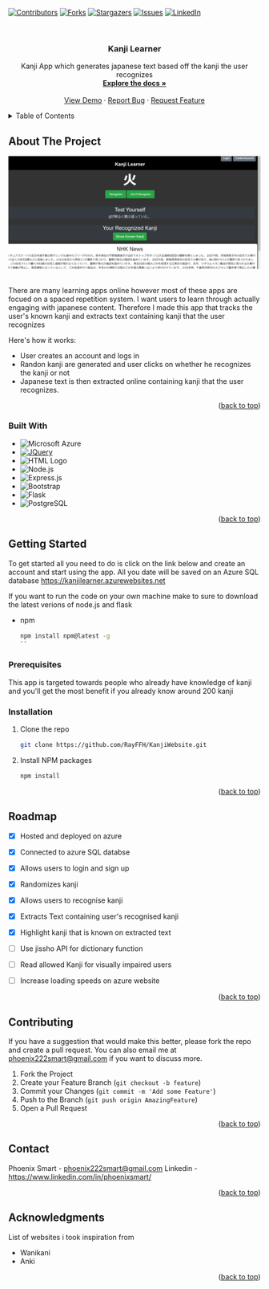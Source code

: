 <!-- Improved compatibility of back to top link: See: https://github.com/othneildrew/Best-README-Template/pull/73 -->
<a name="readme-top"></a>
<!--
*** Thanks for checking out the Best-README-Template. If you have a suggestion
*** that would make this better, please fork the repo and create a pull request
*** or simply open an issue with the tag "enhancement".
*** Don't forget to give the project a star!
*** Thanks again! Now go create something AMAZING! :D
-->



<!-- PROJECT SHIELDS -->
<!--
*** I'm using markdown "reference style" links for readability.
*** Reference links are enclosed in brackets [ ] instead of parentheses ( ).
*** See the bottom of this document for the declaration of the reference variables
*** for contributors-url, forks-url, etc. This is an optional, concise syntax you may use.
*** https://www.markdownguide.org/basic-syntax/#reference-style-links
-->
[![Contributors][contributors-shield]][contributors-url]
[![Forks][forks-shield]][forks-url]
[![Stargazers][stars-shield]][stars-url]
[![Issues][issues-shield]][issues-url]
[![LinkedIn][linkedin-shield]][linkedin-url]


<!-- PROJECT LOGO -->
<br />
<div align="center">

<h3 align="center">Kanji Learner</h3>

  <p align="center">
    Kanji App which generates japanese text based off the kanji the user recognizes
    <br />
    <a href="https://github.com/RayFFH/KanjiWebsite/blob/main/readme.md"><strong>Explore the docs »</strong></a>
    <br />
    <br />
    <a href="https://kanji-dictionary.onrender.com/">View Demo</a>
    ·
    <a href="https://github.com/RayFFH/KanjiWebsite/issues">Report Bug</a>
    ·
    <a href="https://github.com/RayFFH/KanjiWebsite/issues">Request Feature</a>
  </p>
</div>



<!-- TABLE OF CONTENTS -->
<details>
  <summary>Table of Contents</summary>
  <ol>
    <li>
      <a href="#about-the-project">About The Project</a>
      <ul>
        <li><a href="#built-with">Built With</a></li>
      </ul>
    </li>
    <li>
      <a href="#getting-started">Getting Started</a>
      <ul>
        <li><a href="#prerequisites">Prerequisites</a></li>
        <li><a href="#installation">Installation</a></li>
      </ul>
    </li>
    <li><a href="#usage">Usage</a></li>
    <li><a href="#roadmap">Roadmap</a></li>
    <li><a href="#contributing">Contributing</a></li>
    <li><a href="#license">License</a></li>
    <li><a href="#contact">Contact</a></li>
    <li><a href="#acknowledgments">Acknowledgments</a></li>
  </ol>
</details>



<!-- ABOUT THE PROJECT -->
## About The Project

<img src="webimage.png" alt="drawing" width="800"/>
<br></br>

There are many learning apps online however most of these apps are focued on a spaced repetition system. I want users to learn through actually engaging with japanese content.
Therefore I made this app that tracks the user's known kanji and extracts text containing 
kanji that the user recognizes

Here's how it works:
* User creates an account and logs in
* Randon kanji are generated and user clicks on whether he recognizes the kanji or not
* Japanese text is then extracted online containing kanji that the user recognizes.


<p align="right">(<a href="#readme-top">back to top</a>)</p>



### Built With

* ![Microsoft Azure](https://img.shields.io/badge/Microsoft_Azure-0089D6?style=for-the-badge&logo=microsoft-azure&logoColor=white)
* [![JQuery][JQuery.com]][JQuery-url]
* ![HTML Logo](https://img.shields.io/badge/HTML-239120?style=for-the-badge&logo=html5&logoColor=white)
* ![Node.js](https://img.shields.io/badge/Node.js-43853D?style=for-the-badge&logo=node.js&logoColor=white)
* ![Express.js](https://img.shields.io/badge/Express.js-404D59?style=for-the-badge&logo=express&logoColor=white)
* ![Bootstrap](https://img.shields.io/badge/Bootstrap-563D7C?style=for-the-badge&logo=bootstrap&logoColor=white)
* ![Flask](https://img.shields.io/badge/Flask-000000?style=for-the-badge&logo=flask&logoColor=white)
* ![PostgreSQL](https://img.shields.io/badge/PostgreSQL-316192?style=for-the-badge&logo=postgresql&logoColor=white)


<p align="right">(<a href="#readme-top">back to top</a>)</p>



<!-- GETTING STARTED -->
## Getting Started

To get started all you need to do is click on the link below and create an account and start using the app.
All you date will be saved on an Azure SQL database
https://kanjilearner.azurewebsites.net

If you want to run the code on your own machine make to sure to download the latest verions of node.js and flask
* npm
  ```sh
  npm install npm@latest -g
  ``

### Prerequisites
This app is targeted towards people who already have knowledge of kanji and you'll get the most benefit 
if you already know around 200 kanji

### Installation

1. Clone the repo
   ```sh
   git clone https://github.com/RayFFH/KanjiWebsite.git
   ```
2. Install NPM packages
   ```sh
   npm install
   ```


<p align="right">(<a href="#readme-top">back to top</a>)</p>



<!-- USAGE EXAMPLES -->




<!-- ROADMAP -->
## Roadmap

- [x] Hosted and deployed on azure
- [x] Connected to azure SQL databse
- [x] Allows users to login and sign up
- [x] Randomizes kanji
- [x] Allows users to recognise kanji
- [x] Extracts Text containing user's recognised kanji
- [x] Highlight kanji that is known on extracted text
- [ ] Use jissho API for dictionary function
- [ ] Read allowed Kanji for visually impaired users
- [ ] Increase loading speeds on azure website


<p align="right">(<a href="#readme-top">back to top</a>)</p>



<!-- CONTRIBUTING -->
## Contributing

If you have a suggestion that would make this better, please fork the repo and create a pull request. You can also email me at phoenix222smart@gmail.com if you want to discuss more.

1. Fork the Project
2. Create your Feature Branch (`git checkout -b feature`)
3. Commit your Changes (`git commit -m 'Add some Feature'`)
4. Push to the Branch (`git push origin AmazingFeature`)
5. Open a Pull Request

<p align="right">(<a href="#readme-top">back to top</a>)</p>



<!-- CONTACT -->
## Contact

Phoenix Smart - phoenix222smart@gmail.com
Linkedin - https://www.linkedin.com/in/phoenixsmart/


<p align="right">(<a href="#readme-top">back to top</a>)</p>



<!-- ACKNOWLEDGMENTS -->
## Acknowledgments
List of websites i took inspiration from
* Wanikani
* Anki


<p align="right">(<a href="#readme-top">back to top</a>)</p>



<!-- MARKDOWN LINKS & IMAGES -->
<!-- https://www.markdownguide.org/basic-syntax/#reference-style-links -->
[contributors-shield]: https://img.shields.io/github/contributors/RayFFH/KanjiWebsite?style=for-the-badge
[contributors-url]: https://github.com/RayFFH/KanjiWebsite/graphs/contributors/
[forks-shield]: https://img.shields.io/github/forks/RayFFH/KanjiWebsite?style=for-the-badge
[forks-url]: https://github.com/RayFFH/KanjiWebsite/network/members
[stars-shield]: https://img.shields.io/github/stars/RayFFH/KanjiWebsite?style=for-the-badge
[stars-url]: https://github.com/RayFFH/KanjiWebsite/stargazers
[issues-shield]: https://img.shields.io/github/issues/RayFFH/KanjiWebsite.svg?style=for-the-badge
[issues-url]: https://github.com/RayFFH/KanjiWebsite/issues

[linkedin-shield]: https://img.shields.io/badge/-LinkedIn-black.svg?style=for-the-badge&logo=linkedin&colorB=555
[linkedin-url]: https://www.linkedin.com/in/phoenixsmart/
[product-screenshot]: images/screenshot.png
[Next.js]: https://img.shields.io/badge/next.js-000000?style=for-the-badge&logo=nextdotjs&logoColor=white
[Next-url]: https://nextjs.org/
[React.js]: https://img.shields.io/badge/React-20232A?style=for-the-badge&logo=react&logoColor=61DAFB
[React-url]: https://reactjs.org/
[Vue.js]: https://img.shields.io/badge/Vue.js-35495E?style=for-the-badge&logo=vuedotjs&logoColor=4FC08D
[Vue-url]: https://vuejs.org/
[Angular.io]: https://img.shields.io/badge/Angular-DD0031?style=for-the-badge&logo=angular&logoColor=white
[Angular-url]: https://angular.io/
[Svelte.dev]: https://img.shields.io/badge/Svelte-4A4A55?style=for-the-badge&logo=svelte&logoColor=FF3E00
[Svelte-url]: https://svelte.dev/
[Laravel.com]: https://img.shields.io/badge/Laravel-FF2D20?style=for-the-badge&logo=laravel&logoColor=white
[Laravel-url]: https://laravel.com
[Bootstrap.com]: https://img.shields.io/badge/Bootstrap-563D7C?style=for-the-badge&logo=bootstrap&logoColor=white
[Bootstrap-url]: https://getbootstrap.com
[JQuery.com]: https://img.shields.io/badge/jQuery-0769AD?style=for-the-badge&logo=jquery&logoColor=white
[JQuery-url]: https://jquery.com 

 



 





